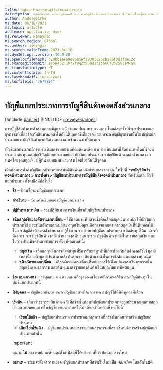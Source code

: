 ```yaml
---
title: บัญชีแยกประเภทการบัญชีสินค้าคงคลังส่วนกลาง
description: หัวข้อนี้จะอธิบายถึงบัญชีแยกประเภทการบัญชีสินค้าคงคลังส่วนกลาง ซึ่งกําหนดโดยชุดสกุลเงิน ปฏิทิน แบบแผน และการเชื่อมโยงกับนิติบุคคล
author: AndersGirke
ms.date: 06/18/2021
ms.topic: article
audience: Application User
ms.reviewer: kamaybac
ms.search.region: Global
ms.author: aevengir
ms.search.validFrom: 2021-06-18
ms.dyn365.ops.version: 10.0.20
ms.openlocfilehash: b29bb1aea9e96b5ef39303025cb286f0d1fde12c
ms.sourcegitcommit: 1e5a46271bf7fae2f958d2b1b666a8d2583e04a8
ms.translationtype: HT
ms.contentlocale: th-TH
ms.lasthandoff: 10/25/2021
ms.locfileid: "7678894"
---
```

# <a name="global-inventory-accounting-ledger"></a>บัญชีแยกประเภทการบัญชีสินค้าคงคลังส่วนกลาง

[!include [banner](../includes/banner.md)]
[!INCLUDE [preview-banner](../includes/preview-banner.md)] <!--KFM: Until 4/30/2022 -->

การบัญชีสินค้าคงคลังส่วนกลางมีชุดของบัญชีแยกประเภทของตนเอง ในแต่ละครั้งที่มีการประมวลผลธุรกรรมที่เกี่ยวข้องกับสินค้าคงคลังให้กับนิติบุคคลที่เกี่ยวข้อง ระบบจะลงบัญชีธุรกรรมนั้นในบัญชีแยกประเภทการบัญชีสินค้าคงคลังส่วนกลางตามจํานวนเท่าที่ต้องการ

บัญชีแยกประเภทมีการประเมินของรายการเดบิตและเครดิต การประเมินเหล่านี้จัดประเภทโดยใช้องค์ประกอบต้นทุนและบัญชีบัญชีแยกประเภทย่อย บัญชีแยกประเภทการบัญชีสินค้าคงคลังส่วนกลางกําหนดโดยชุดสกุลเงิน ปฏิทิน แบบแผน และการเชื่อมโยงกับนิติบุคคล

เมื่อต้องการตั้งค่าบัญชีแยกประเภทการบัญชีสินค้าคงคลังส่วนกลางของคุณ ให้ไปที่ **การบัญชีสินค้าคงคลังส่วนกลาง \> การตั้งค่า \> บัญชีแยกประเภทการบัญชีสินค้าคงคลังส่วนกลาง** สำหรับแต่ละบัญชีแยกประเภท ตั้งค่าฟิลด์ต่อไปนี้:

- **ชื่อ** – ป้อนชื่อของบัญชีแยกประเภท
- **คำอธิบาย** – ป้อนคำอธิบายของบัญชีแยกประเภท
- **ปฏิทินทางการเงิน** – ระบุปฏิทินทางการเงินเกี่ยวกับบัญชีแยกประเภท
- **ชนิดสกุลเงินและอัตราแลกเปลี่ยน** – ใช้ฟิลด์บนแท็บด่วนนี้เพื่อเลือกสกุลเงินทางบัญชีที่บัญชีแยกประเภทใช้ และชนิดอัตราแลกเปลี่ยน สกุลเงินที่คุณเลือกอาจแตกต่างจากสกุลเงินที่นิติบุคคลใช้ ในการบัญชีสินค้าคงคลังส่วนกลาง ผู้ใช้สามารถกําหนดบัญชีแยกประเภทการคิดต้นทุนได้มากเท่าที่ต้องการ การบัญชีสินค้าคงคลังส่วนกลางสนับสนุนการลงบัญชีสินค้าคงคลังในหลายสกุลเงิน และในการประเมินค่าหลายรายการ ตั้งค่าฟิลด์เหล่านี้:

    - **สกุลเงิน** – เลือกสกุลเงินการคิดต้นทุนที่มีการรักษามูลค่าที่เกี่ยวข้องกับสินค้าคงคลังไว้ มูลค่าเหล่านี้รวมถึงมูลค่าสินค้าคงคลัง ต้นทุนขาย สินค้าคงคลังในการส่งต่อ และผลต่างทุกชนิด
    - **ชนิดอัตราแลกเปลี่ยน** – เลือกอัตราแลกเปลี่ยนที่ระบบควรใช้เพื่อแปลงยอดเงินธุรกรรมในสกุลเงินของธุรกรรม และต้นทุนมาตรฐานของสินค้าเป็นสกุลเงินการคิดต้นทุน

- **ชื่อแบบแผนการ** – ระบุแบบแผน แบบแผนคือชุดของนโยบายที่กําหนดวิธีการลงบัญชีต้นทุนในบัญชีแยกประเภทนี้
- **นิติบุคคล** – บัญชีแยกประเภทจะลงบัญชีเอกสารที่จะลงรายการบัญชีไปที่นิติบุคคลที่เลือก
- **เริ่มต้น** – เลือกว่าธุรกรรมสินค้าคงคลังที่สร้างขึ้นก่อนที่บัญชีแยกประเภทจะถูกประมวลผลตามสกุลเงินและแบบแผนการในบัญชีแยกประเภทหรือไม่ เลือกค่าใดค่าหนึ่งต่อไปนี้

    - **เรียกใช้แล้ว** – บัญชีแยกประเภทควรประมวลผลธุรกรรมที่สร้างขึ้นก่อนการสร้างบัญชีแยกประเภท
    - **เลิกเรียกใช้แล้ว** – บัญชีแยกประเภทควรประมวลผลธุรกรรมที่สร้างขึ้นหลังการสร้างบัญชีแยกประเภทเท่านั้น

    > [!IMPORTANT]
    > คุณจะ **ไม่** สามารถย้อนกลับและตั้งค่าฟิลด์นี้ได้หลังจากที่คุณป้อนเอกสารใหม่

- **สถานะ** – ระบบจะตั้งค่าสถานะของบัญชีแยกประเภทที่สร้างขึ้นใหม่เป็น *จัดเตรียม* โดยอัตโนมัติ
